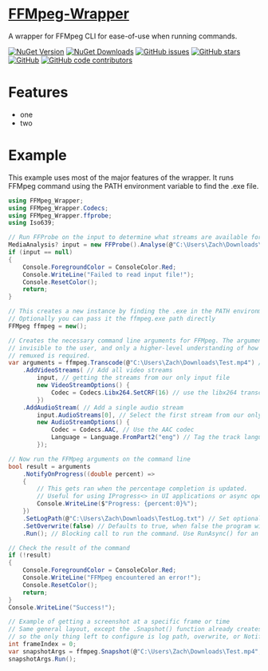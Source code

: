 # [FFMpeg-Wrapper](https://www.nuget.org/packages/FFMpeg-Wrapper/) 
A wrapper for FFMpeg CLI for ease-of-use when running commands.

[![NuGet Version](https://img.shields.io/nuget/v/FFMpeg-Wrapper)](https://www.nuget.org/packages/FFMpeg-Wrapper/)
[![NuGet Downloads](https://img.shields.io/nuget/dt/FFMpeg-Wrapper)](https://www.nuget.org/packages/FFMpeg-Wrapper/)
[![GitHub issues](https://img.shields.io/github/issues/ZacharyCarey/FFMpeg-Wrapper)](https://github.com/ZacharyCarey/FFMpeg-Wrapper/issues)
[![GitHub stars](https://img.shields.io/github/stars/ZacharyCarey/FFMpeg-Wrapper)](https://github.com/ZacharyCarey/FFMpeg-Wrapper/stargazers)
[![GitHub](https://img.shields.io/github/license/ZacharyCarey/FFMpeg-Wrapper)](https://github.com/ZacharyCarey/FFMpeg-Wrapper/blob/master/LICENSE.txt)
[![GitHub code contributors](https://img.shields.io/github/contributors/ZacharyCarey/FFMpeg-Wrapper)](https://github.com/ZacharyCarey/FFMpeg-Wrapper/graphs/contributors)

# Features
- one
- two

# Example
This example uses most of the major features of the wrapper. It runs FFMpeg command using the PATH environment variable to find the .exe file.

```c#
using FFMpeg_Wrapper;
using FFMpeg_Wrapper.Codecs;
using FFMpeg_Wrapper.ffprobe;
using Iso639;

// Run FFProbe on the input to determine what streams are available for processing.
MediaAnalysis? input = new FFProbe().Analyse(@"C:\Users\Zach\Downloads\VTS_02_1.VOB");
if (input == null)
{
    Console.ForegroundColor = ConsoleColor.Red;
    Console.WriteLine("Failed to read input file!");
    Console.ResetColor();
    return;
}

// This creates a new instance by finding the .exe in the PATH environment variable
// Optionally you can pass it the ffmpeg.exe path directly
FFMpeg ffmpeg = new();

// Creates the necessary command line arguments for FFMpeg. The arguments themselves are
// invisible to the user, and only a higher-level understanding of how the streams should be
// remuxed is required.
var arguments = ffmpeg.Transcode(@"C:\Users\Zach\Downloads\Test.mp4") // Start a transcode command and set our desired output file
    .AddVideoStreams( // Add all video streams
        input, // getting the streams from our only input file
        new VideoStreamOptions() {
            Codec = Codecs.Libx264.SetCRF(16) // use the libx264 transcoder with -crf 16
        })
    .AddAudioStream( // Add a single audio stream
        input.AudioStreams[0], // Select the first stream from our only input file
        new AudioStreamOptions() {
            Codec = Codecs.AAC, // Use the AAC codec
            Language = Language.FromPart2("eng") // Tag the track language as "English"
        });

// Now run the FFMpeg arguments on the command line
bool result = arguments
    .NotifyOnProgress((double percent) =>
    {
        // This gets ran when the percentage completion is updated.
        // Useful for using IProgress<> in UI applications or async operation
        Console.WriteLine($"Progress: {percent:0}%");
    })
    .SetLogPath(@"C:\Users\Zach\Downloads\TestLog.txt") // Set optional log path. Will print the full command ran, the FFMpeg output, and the exit code or exception of the process.
    .SetOverwrite(false) // Defaults to true, when false the program will exit with an error if the output file already exists.
    .Run(); // Blocking call to run the command. Use RunAsync() for an async call.

// Check the result of the command
if (!result)
{
    Console.ForegroundColor = ConsoleColor.Red;
    Console.WriteLine("FFMpeg encountered an error!");
    Console.ResetColor();
    return;
}
Console.WriteLine("Success!");

// Example of getting a screenshot at a specific frame or time
// Same general layout, except the .Snapshot() function already creates all the arguments,
// so the only thing left to configure is log path, overwrite, or NotifyOnProgress (same as previous example)
int frameIndex = 0;
var snapshotArgs = ffmpeg.Snapshot(@"C:\Users\Zach\Downloads\Test.mp4", frameIndex, @"C:\Users\Zach\Downloads\Snapshot_frame_0.png");
snapshotArgs.Run();
```